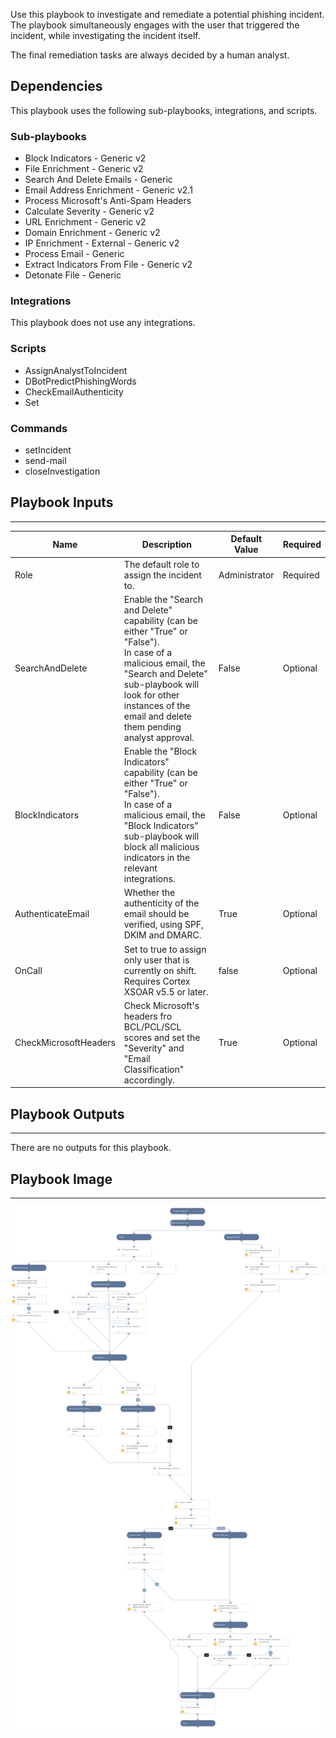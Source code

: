 Use this playbook to investigate and remediate a potential phishing incident. The playbook simultaneously engages with the user that triggered the incident, while investigating the incident itself.

The final remediation tasks are always decided by a human analyst.

## Dependencies
This playbook uses the following sub-playbooks, integrations, and scripts.

### Sub-playbooks
* Block Indicators - Generic v2
* File Enrichment - Generic v2
* Search And Delete Emails - Generic
* Email Address Enrichment - Generic v2.1
* Process Microsoft's Anti-Spam Headers
* Calculate Severity - Generic v2
* URL Enrichment - Generic v2
* Domain Enrichment - Generic v2
* IP Enrichment - External - Generic v2
* Process Email - Generic
* Extract Indicators From File - Generic v2
* Detonate File - Generic

### Integrations
This playbook does not use any integrations.

### Scripts
* AssignAnalystToIncident
* DBotPredictPhishingWords
* CheckEmailAuthenticity
* Set

### Commands
* setIncident
* send-mail
* closeInvestigation

## Playbook Inputs
---

| **Name** | **Description** | **Default Value** | **Required** |
| --- | --- | --- | --- |
| Role | The default role to assign the incident to. | Administrator | Required |
| SearchAndDelete | Enable the "Search and Delete" capability \(can be either "True" or "False"\).<br/>In case of a malicious email, the "Search and Delete" sub-playbook will look for other instances of the email and delete them pending analyst approval. | False | Optional |
| BlockIndicators | Enable the "Block Indicators" capability \(can be either "True" or "False"\).<br/>In case of a malicious email, the "Block Indicators" sub-playbook will block all malicious indicators in the relevant integrations. | False | Optional |
| AuthenticateEmail | Whether the authenticity of the email should be verified, using SPF, DKIM and DMARC. | True | Optional |
| OnCall | Set to true to assign only user that is currently on shift. Requires Cortex XSOAR v5.5 or later. | false | Optional |
| CheckMicrosoftHeaders | Check Microsoft's headers fro BCL/PCL/SCL scores and set the "Severity" and "Email Classification" accordingly. | True | Optional |

## Playbook Outputs
---
There are no outputs for this playbook.

## Playbook Image
---
![Phishing Investigation - Generic v2](../doc_files/Phishing_Investigation_-_Generic_v2.png)
